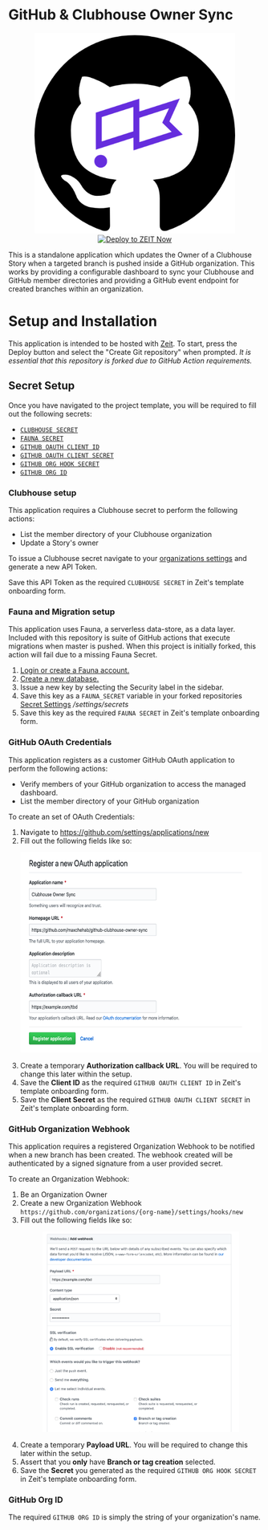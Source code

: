 # GitHub & Clubhouse Owner Sync

<p align="center">
    <img height="400" src="/images/logo.png">
    </br>
    <a href="https://zeit.co/new/project?template=https://github.com/maxchehab/github-clubhouse-owner-sync">
        <img src="https://zeit.co/button" alt="Deploy to ZEIT Now" />
    </a>
</p>

This is a standalone application which updates the Owner of a Clubhouse Story when a targeted branch is pushed inside a GitHub organization. This works by providing a configurable dashboard to sync your Clubhouse and GitHub member directories and providing a GitHub event endpoint for created branches within an organization.

# Setup and Installation

This application is intended to be hosted with [Zeit](https://zeit.co/workos). To start, press the Deploy button and select the "Create Git repository" when prompted. _It is essential that this repository is forked due to GitHub Action requirements._

## Secret Setup

Once you have navigated to the project template, you will be required to fill out the following secrets:

- [`CLUBHOUSE SECRET`](#clubhouse-setup)
- [`FAUNA SECRET`](#fauna-and-migration-setup)
- [`GITHUB OAUTH CLIENT ID`](#github-oauth-credentials)
- [`GITHUB OAUTH CLIENT SECRET`](#github-oauth-credentials)
- [`GITHUB ORG HOOK SECRET`](#github-organization-webhook)
- [`GITHUB ORG ID`](#github-org-id)

### Clubhouse setup

This application requires a Clubhouse secret to perform the following actions:

- List the member directory of your Clubhouse organization
- Update a Story's owner

To issue a Clubhouse secret navigate to your [organizations settings](https://app.clubhouse.io/settings/account/api-tokens) and generate a new API Token.

Save this API Token as the required `CLUBHOUSE SECRET` in Zeit's template onboarding form.

### Fauna and Migration setup

This application uses Fauna, a serverless data-store, as a data layer. Included with this repository is suite of GitHub actions that execute migrations when master is pushed. When this project is initially forked, this action will fail due to a missing Fauna Secret.

1. [Login or create a Fauna account.](https://fauna.com/)
2. [Create a new database.](https://dashboard.fauna.com/db-new/)
3. Issue a new key by selecting the Security label in the sidebar.
4. Save this key as a `FAUNA_SECRET` variable in your forked repositories [Secret Settings](/settings/secrets) _/settings/secrets_
5. Save this key as the required `FAUNA SECRET` in Zeit's template onboarding form.

### GitHub OAuth Credentials

This application registers as a customer GitHub OAuth application to perform the following actions:

- Verify members of your GitHub organization to access the managed dashboard.
- List the member directory of your GitHub organization

To create an set of OAuth Credentials:

1. Navigate to https://github.com/settings/applications/new
2. Fill out the following fields like so:
   <p align="center"><img height="400" src="/images/oauth-settings.png"></p>
3. Create a temporary **Authorization callback URL**. You will be required to change this later within the setup.
4. Save the **Client ID** as the required `GITHUB OAUTH CLIENT ID` in Zeit's template onboarding form.
5. Save the **Client Secret** as the required `GITHUB OAUTH CLIENT SECRET` in Zeit's template onboarding form.

### GitHub Organization Webhook

This application requires a registered Organization Webhook to be notified when a new branch has been created. The webhook created will be authenticated by a signed signature from a user provided secret.

To create an Organization Webhook:

1. Be an Organization Owner
2. Create a new Organization Webhook `https://github.com/organizations/{org-name}/settings/hooks/new`
3. Fill out the following fields like so:
   <p align="center"><img height="400" src="/images/webhook-settings.png"></p>
4. Create a temporary **Payload URL**. You will be required to change this later within the setup.
5. Assert that you **only** have **Branch or tag creation** selected.
6. Save the **Secret** you generated as the required `GITHUB ORG HOOK SECRET` in Zeit's template onboarding form.

### GitHub Org ID

The required `GITHUB ORG ID` is simply the string of your organization's name.